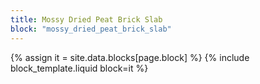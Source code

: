 ```yaml
---
title: Mossy Dried Peat Brick Slab
block: "mossy_dried_peat_brick_slab"
---
```


{% assign it = site.data.blocks[page.block] %}
{% include block_template.liquid block=it %}

